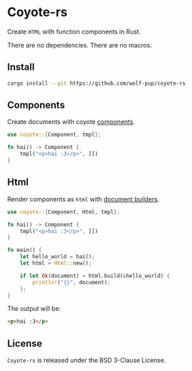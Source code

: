 # Coyote-rs

Create `HTML` with function components in Rust.

There are no dependencies. There are no macros.

## Install

```sh
cargo install --git https://github.com/wolf-pup/coyote-rs
```

## Components

Create documents with coyote [components](./components.md).

```rust
use coyote::{Component, tmpl};

fn hai() -> Component {
    tmpl("<p>hai :3</p>", [])
}
```

## Html

Render components as `html` with [document builders](./document_builders.md).

```rust
use coyote::{Component, Html, tmpl};

fn hai() -> Component {
    tmpl("<p>hai :3</p>", [])
}

fn main() {
    let hello_world = hai();
    let html = Html::new();

    if let Ok(document) = html.build(&hello_world) {
        println!("{}", document);
    }; 
}
```

The output will be:
```html
<p>hai :3</p>
```

## License

`Coyote-rs` is released under the BSD 3-Clause License.
